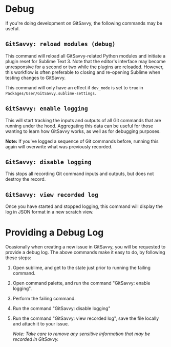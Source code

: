# Debug

If you're doing development on GitSavvy, the following commands may be useful.


## `GitSavvy: reload modules (debug)`

This command will reload all GitSavvy-related Python modules and initiate a plugin reset for Sublime Text 3.  Note that the editor's interface may become unresponsive for a second or two while the plugins are reloaded.  However, this workflow is often preferable to closing and re-opening Sublime when testing changes to GitSavvy.

This command will only have an effect if `dev_mode` is set to `true` in `Packages/User/GitSavvy.sublime-settings`.


## `GitSavvy: enable logging`

This will start tracking the inputs and outputs of all Git commands that are running under the hood.  Aggregating this data can be useful for those wanting to learn how GitSavvy works, as well as for debugging purposes.

**Note:** If you've logged a sequence of Git commands before, running this again will overwrite what was previously recorded.


## `GitSavvy: disable logging`

This stops all recording Git command inputs and outputs, but does not destroy the record.

## `GitSavvy: view recorded log`

Once you have started and stopped logging, this command will display the log in JSON format in a new scratch view.

# Providing a Debug Log

Ocasionally when creating a new issue in GitSavvy, you will be requested to provide a debug log. The above commands make it easy to do, by following these steps:

   1. Open sublime, and get to the state just prior to running the failing command.
   2. Open command palette, and run the command "GitSavvy: enable logging".
   3. Perform the failing command.
   4. Run the command "GitSavvy: disable logging"
   5. Run the command "GitSavvy: view recorded log",
      save the file locally and attach it to your issue.
      
      _Note: Take care to remove any sensitive information that may be recorded in GitSavvy._

